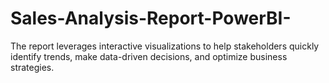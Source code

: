 # Sales-Analysis-Report-PowerBI-
The report leverages interactive visualizations to help stakeholders quickly identify trends, make data-driven decisions, and optimize business strategies.
